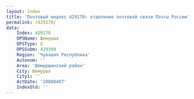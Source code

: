 ```yaml
---
layout: index
title: 'Почтовый индекс 429170: отделение почтовой связи Почты России'
permalink: /429170/
data:
    Index: 429170
    OPSName: Шемурша
    OPSType: О
    OPSSubm: 429399
    Region: 'Чувашия Республика'
    Autonom: ''
    Area: 'Шемуршинский район'
    City: Шемурша
    City1: ''
    ActDate: '20080407'
    IndexOld: ''
---
```

